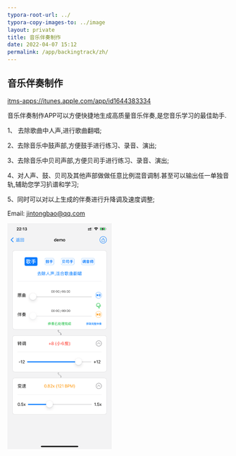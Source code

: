 ```yaml
---
typora-root-url: ../
typora-copy-images-to: ../image
layout: private
title: 音乐伴奏制作
date: 2022-04-07 15:12
permalink: /app/backingtrack/zh/
---
```


## 音乐伴奏制作

<itms-apps://itunes.apple.com/app/id1644383334>

音乐伴奏制作APP可以方便快捷地生成高质量音乐伴奏,是您音乐学习的最佳助手.

1、 去除歌曲中人声,进行歌曲翻唱;

2、去除音乐中鼓声部,方便鼓手进行练习、录音、演出;

3、去除音乐中贝司声部,方便贝司手进行练习、录音、演出;

4、对人声、鼓、贝司及其他声部做做任意比例混音调制.甚至可以输出任一单独音轨,辅助您学习扒谱和学习;

5、同时可以对以上生成的伴奏进行升降调及速度调整;





Email: <jintongbao@qq.com>



<img src="/image/IMG_1704.PNG" alt="IMG_1704" style="zoom:50%;" />
